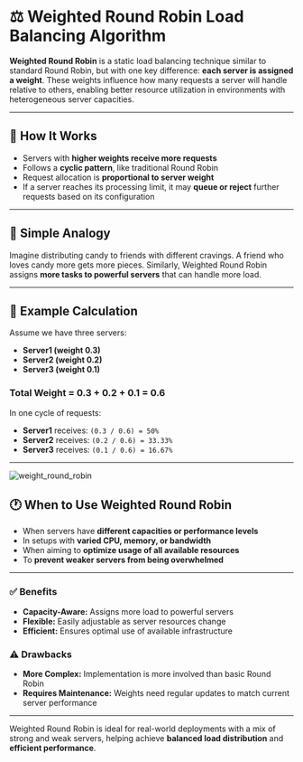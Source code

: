 # ⚖️ Weighted Round Robin Load Balancing Algorithm

**Weighted Round Robin** is a static load balancing technique similar to standard Round Robin, but with one key difference: **each server is assigned a weight**. These weights influence how many requests a server will handle relative to others, enabling better resource utilization in environments with heterogeneous server capacities.

---

## 🔄 How It Works

- Servers with **higher weights receive more requests**
- Follows a **cyclic pattern**, like traditional Round Robin
- Request allocation is **proportional to server weight**
- If a server reaches its processing limit, it may **queue or reject** further requests based on its configuration

---

## 🍬 Simple Analogy

Imagine distributing candy to friends with different cravings. A friend who loves candy more gets more pieces. Similarly, Weighted Round Robin assigns **more tasks to powerful servers** that can handle more load.

---

## 🧮 Example Calculation

Assume we have three servers:

- **Server1 (weight 0.3)**
- **Server2 (weight 0.2)**
- **Server3 (weight 0.1)**

### Total Weight = 0.3 + 0.2 + 0.1 = 0.6

In one cycle of requests:
- **Server1** receives: `(0.3 / 0.6) = 50%`
- **Server2** receives: `(0.2 / 0.6) = 33.33%`
- **Server3** receives: `(0.1 / 0.6) = 16.67%`

---
![weight_round_robin](https://media.geeksforgeeks.org/wp-content/uploads/20240130183429/Weighted-Round-Robin-(1).webp)

## 🕐 When to Use Weighted Round Robin

- When servers have **different capacities or performance levels**
- In setups with **varied CPU, memory, or bandwidth**
- When aiming to **optimize usage of all available resources**
- To **prevent weaker servers from being overwhelmed**

---


### ✅ Benefits
- **Capacity-Aware:** Assigns more load to powerful servers
- **Flexible:** Easily adjustable as server resources change
- **Efficient:** Ensures optimal use of available infrastructure

### ⚠️ Drawbacks
- **More Complex:** Implementation is more involved than basic Round Robin
- **Requires Maintenance:** Weights need regular updates to match current server performance

---

Weighted Round Robin is ideal for real-world deployments with a mix of strong and weak servers, helping achieve **balanced load distribution** and **efficient performance**.
